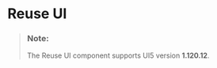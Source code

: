 <!-- loioc41e52eaebce44249c8945476d55fccb -->

# Reuse UI

> ### Note:  
> The Reuse UI component supports UI5 version **1.120.12**.

